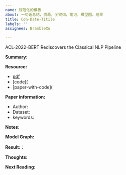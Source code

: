 ```yaml
---
name: 规范化的模板
about: 一句话总结，资源，关键词，笔记，模型图，结果
title: Con-Date-Titile
labels: ''
assignees: BrambleXu

---
```


ACL-2022-BERT Rediscovers the Classical NLP Pipeline


**Summary:**




**Resource:**

- [pdf]()
- [code](
- [paper-with-code](



**Paper information:**

- Author: 
- Dataset: 
- keywords: 


**Notes:**





**Model Graph:**



**Result:**：



**Thoughts:**



**Next Reading:**
